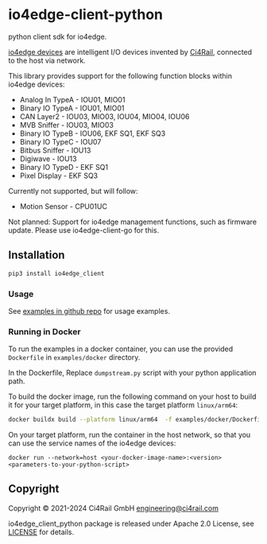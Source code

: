# io4edge-client-python
python client sdk for io4edge.

[io4edge devices](https://docs.ci4rail.com/edge-solutions/io4edge/) are intelligent I/O devices invented by [Ci4Rail](https://www.ci4rail.com), connected to the host via network.

This library provides support for the following function blocks within io4edge devices:
* Analog In TypeA - IOU01, MIO01
* Binary IO TypeA - IOU01, MIO01
* CAN Layer2 - IOU03, MIO03, IOU04, MIO04, IOU06
* MVB Sniffer - IOU03, MIO03
* Binary IO TypeB - IOU06, EKF SQ1, EKF SQ3
* Binary IO TypeC - IOU07
* Bitbus Sniffer - IOU13
* Digiwave - IOU13
* Binary IO TypeD - EKF SQ1
* Pixel Display - EKF SQ3

Currently not supported, but will follow:
* Motion Sensor - CPU01UC

Not planned: Support for io4edge management functions, such as firmware update. Please use io4edge-client-go for this.


## Installation

```bash
pip3 install io4edge_client
```

### Usage

See [examples in github repo](https://github.com/ci4rail/io4edge-client-python) for usage examples.


### Running in Docker

To run the examples in a docker container, you can use the provided `Dockerfile` in `examples/docker` directory.

In the Dockerfile, Replace `dumpstream.py` script with your python application path.

To build the docker image, run the following command on your host to build it for your target platform, in this case the target platform  `linux/arm64`:

```bash
docker buildx build --platform linux/arm64  -f examples/docker/Dockerfile . --push -t <your-docker-image-name>:<version>
```

On your target platform, run the container in the host network, so that you can use the service names of the io4edge devices:
```
docker run --network=host <your-docker-image-name>:<version> <parameters-to-your-python-script>
```

## Copyright

Copyright © 2021-2024 Ci4Rail GmbH <engineering@ci4rail.com>

io4edge_client_python package is released under Apache 2.0 License, see [LICENSE](LICENSE) for details.
